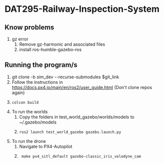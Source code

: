 # DAT295-Railway-Inspection-System

## Know problems
1. gz error
    1. Remove gz-harmonic and associated files
    2. install ros-humble-gazebo-ros   
## Running the program/s

1. git clone -b sim_dev --recurse-submodules $git_link
2.  Follow the instructions in https://docs.px4.io/main/en/ros2/user_guide.html (Don't clone repos again)
3.  ```  
    colcon build
    ```
4.  To run the worlds
    1.   Copy the folders in test_world_gazebo/worlds/models to ~/.gazebo/models
    2.
       ```
       ros2 launch test_world_gazebo gazebo.launch.py
       ```
5. To run the drone
    1. Navigate to PX4-Autopilot
    2. ```
        make px4_sitl_default gazebo-classic_iris_velodyne_cam
        ```  
